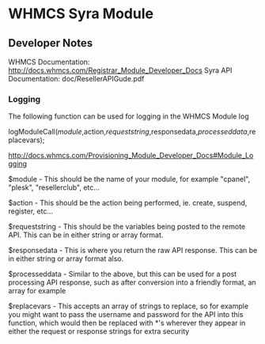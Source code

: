 # WHMCS Syra Module

## Developer Notes

WHMCS Documentation: http://docs.whmcs.com/Registrar_Module_Developer_Docs 
Syra API Documentation: doc/ResellerAPIGude.pdf 

### Logging

The following function can be used for logging in the WHMCS Module log

logModuleCall($module,$action,$requeststring,$responsedata,$processeddata,$replacevars);

http://docs.whmcs.com/Provisioning_Module_Developer_Docs#Module_Logging

$module - This should be the name of your module, for example "cpanel", "plesk", "resellerclub", etc...

$action - This should be the action being performed, ie. create, suspend, register, etc...

$requeststring - This should be the variables being posted to the remote API. This can be in either string or array format.

$responsedata - This is where you return the raw API response. This can be in either string or array format also.

$processeddata - Similar to the above, but this can be used for a post processing API response, such as after conversion into a friendly format, an array for example

$replacevars - This accepts an array of strings to replace, so for example you might want to pass the username and password for the API into this function, which would then be replaced with *'s wherever they appear in either the request or response strings for extra security
